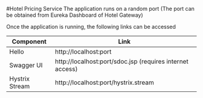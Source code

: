 #Hotel Pricing Service
The application runs on a random port (The port can be obtained from Eureka Dashboard of Hotel Gateway)

Once the application is running, the following links can be accessed

| Component | Link |
|-----------| -----|
| Hello | http://localhost:port |
| Swagger UI| http://localhost:port/sdoc.jsp  (requires internet access) |
| Hystrix Stream | http://localhost:port/hystrix.stream |